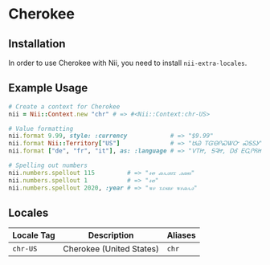 <!-- This file has been generated. Source: languages/_template.md.erb -->

# Cherokee

## Installation

In order to use Cherokee with Nii, you need to install `nii-extra-locales`.

## Example Usage

``` ruby
# Create a context for Cherokee
nii = Nii::Context.new "chr" # => #<Nii::Context:chr-US>

# Value formatting
nii.format 9.99, style: :currency            # => "$9.99"
nii.format Nii::Territory["US"]              # => "ᏌᏊ ᎢᏳᎾᎵᏍᏔᏅ ᏍᎦᏚᎩ"
nii.format ["de", "fr", "it"], as: :language # => "ᏙᎢᏥ, ᎦᎸᏥ, ᎠᎴ ᎬᏩᎵᏲᏥᎢ"

# Spelling out numbers
nii.numbers.spellout 115         # => "ꮠꮼ ꮝꭺꭿꮵꮖ ꭿꮝꭶꮪ"
nii.numbers.spellout 1           # => "ꮠꮼ"
nii.numbers.spellout 2020, :year # => "ꮤꮅ ꭲꮿꭶᏼꮅ ꮤꮅꮝꭺꭿ"
```


## Locales

<table>
  <thead>
    <tr>
      <th>Locale Tag</th>
      <th>Description</th>
      <th>Aliases</th>
    </tr>
  </thead>
  <tbody>
    <tr>
      <td><code>chr-US</code></td>
      <td>Cherokee (United States)</td>
      <td><code>chr</code></td>
    </tr>
  </tbody>
</table>

